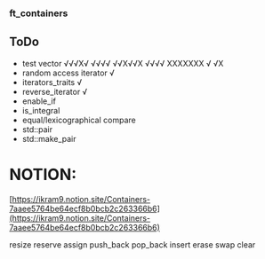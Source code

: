 ### ft_containers

## ToDo 
* test vector √√√X√ √√√√ √√X√√X √√√√ XXXXXXX √ √X
* random access iterator √
* iterators_traits √
* reverse_iterator √
* enable_if
* is_integral
* equal/lexicographical compare
* std::pair
* std::make_pair


# NOTION:
[https://ikram9.notion.site/Containers-7aaee5764be64ecf8b0bcb2c263366b6](https://ikram9.notion.site/Containers-7aaee5764be64ecf8b0bcb2c263366b6)


resize
reserve
assign
push_back
pop_back
insert
erase
swap
clear